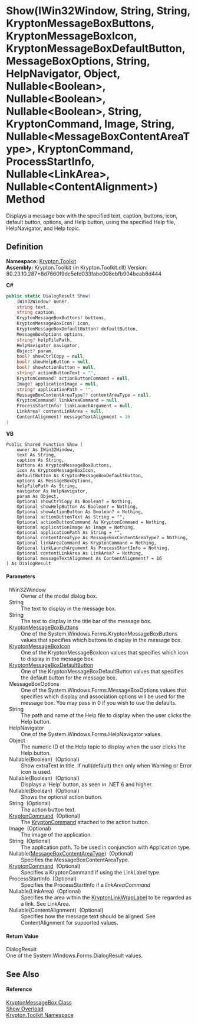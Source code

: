 # Show(IWin32Window, String, String, KryptonMessageBoxButtons, KryptonMessageBoxIcon, KryptonMessageBoxDefaultButton, MessageBoxOptions, String, HelpNavigator, Object, Nullable&lt;Boolean&gt;, Nullable&lt;Boolean&gt;, Nullable&lt;Boolean&gt;, String, KryptonCommand, Image, String, Nullable&lt;MessageBoxContentAreaType&gt;, KryptonCommand, ProcessStartInfo, Nullable&lt;LinkArea&gt;, Nullable&lt;ContentAlignment&gt;) Method


Displays a message box with the specified text, caption, buttons, icon, default button, options, and Help button, using the specified Help file, HelpNavigator, and Help topic.



## Definition
**Namespace:** <a href="79d2eac2-21f4-54ff-7552-b20c33c30600.md">Krypton.Toolkit</a>  
**Assembly:** Krypton.Toolkit (in Krypton.Toolkit.dll) Version: 80.23.10.287+8d7660f9dc5efd033fabe008ebfb904beab6d444

**C#**
``` C#
public static DialogResult Show(
	IWin32Window? owner,
	string text,
	string caption,
	KryptonMessageBoxButtons? buttons,
	KryptonMessageBoxIcon? icon,
	KryptonMessageBoxDefaultButton? defaultButton,
	MessageBoxOptions options,
	string? helpFilePath,
	HelpNavigator navigator,
	Object? param,
	bool? showCtrlCopy = null,
	bool? showHelpButton = null,
	bool? showActionButton = null,
	string? actionButtonText = "",
	KryptonCommand? actionButtonCommand = null,
	Image? applicationImage = null,
	string? applicationPath = "",
	MessageBoxContentAreaType?? contentAreaType = null,
	KryptonCommand? linkAreaCommand = null,
	ProcessStartInfo? linkLaunchArgument = null,
	LinkArea? contentLinkArea = null,
	ContentAlignment? messageTextAlignment = 16
)
```
**VB**
``` VB
Public Shared Function Show ( 
	owner As IWin32Window,
	text As String,
	caption As String,
	buttons As KryptonMessageBoxButtons,
	icon As KryptonMessageBoxIcon,
	defaultButton As KryptonMessageBoxDefaultButton,
	options As MessageBoxOptions,
	helpFilePath As String,
	navigator As HelpNavigator,
	param As Object,
	Optional showCtrlCopy As Boolean? = Nothing,
	Optional showHelpButton As Boolean? = Nothing,
	Optional showActionButton As Boolean? = Nothing,
	Optional actionButtonText As String = "",
	Optional actionButtonCommand As KryptonCommand = Nothing,
	Optional applicationImage As Image = Nothing,
	Optional applicationPath As String = "",
	Optional contentAreaType As MessageBoxContentAreaType? = Nothing,
	Optional linkAreaCommand As KryptonCommand = Nothing,
	Optional linkLaunchArgument As ProcessStartInfo = Nothing,
	Optional contentLinkArea As LinkArea? = Nothing,
	Optional messageTextAlignment As ContentAlignment? = 16
) As DialogResult
```



#### Parameters
<dl><dt>  IWin32Window</dt><dd>Owner of the modal dialog box.</dd><dt>  String</dt><dd>The text to display in the message box.</dd><dt>  String</dt><dd>The text to display in the title bar of the message box.</dd><dt>  <a href="fb4b002a-36d8-4021-2af1-15c5951eb49d.md">KryptonMessageBoxButtons</a></dt><dd>One of the System.Windows.Forms.KryptonMessageBoxButtons values that specifies which buttons to display in the message box.</dd><dt>  <a href="66bd72a6-ea45-321a-e6b5-5c43b5f176f9.md">KryptonMessageBoxIcon</a></dt><dd>One of the KryptonMessageBoxIcon values that specifies which icon to display in the message box.</dd><dt>  <a href="1134684f-c237-9d6c-db3a-c050a7036d13.md">KryptonMessageBoxDefaultButton</a></dt><dd>One of the KryptonMessageBoxDefaultButton values that specifies the default button for the message box.</dd><dt>  MessageBoxOptions</dt><dd>One of the System.Windows.Forms.MessageBoxOptions values that specifies which display and association options will be used for the message box. You may pass in 0 if you wish to use the defaults.</dd><dt>  String</dt><dd>The path and name of the Help file to display when the user clicks the Help button.</dd><dt>  HelpNavigator</dt><dd>One of the System.Windows.Forms.HelpNavigator values.</dd><dt>  Object</dt><dd>The numeric ID of the Help topic to display when the user clicks the Help button.</dd><dt>  Nullable(Boolean)  (Optional)</dt><dd>Show extraText in title. If null(default) then only when Warning or Error icon is used.</dd><dt>  Nullable(Boolean)  (Optional)</dt><dd>Displays a 'Help' button, as seen in .NET 6 and higher.</dd><dt>  Nullable(Boolean)  (Optional)</dt><dd>Shows the optional action button.</dd><dt>  String  (Optional)</dt><dd>The action button text.</dd><dt>  <a href="405c9190-9a07-407c-9d40-1510447ccef6.md">KryptonCommand</a>  (Optional)</dt><dd>The <a href="405c9190-9a07-407c-9d40-1510447ccef6.md">KryptonCommand</a> attached to the action button.</dd><dt>  Image  (Optional)</dt><dd>The image of the application.</dd><dt>  String  (Optional)</dt><dd>The application path. To be used in conjunction with Application type.</dd><dt>  Nullable(<a href="b2a29b58-2a96-87a9-9557-4ba0f4846987.md">MessageBoxContentAreaType</a>)  (Optional)</dt><dd>Specifies the MessageBoxContentAreaType.</dd><dt>  <a href="405c9190-9a07-407c-9d40-1510447ccef6.md">KryptonCommand</a>  (Optional)</dt><dd>Specifies a KryptonCommand if using the LinkLabel type.</dd><dt>  ProcessStartInfo  (Optional)</dt><dd>Specifies the ProcessStartInfo if a <em>linkAreaCommand</em></dd><dt>  Nullable(LinkArea)  (Optional)</dt><dd>Specifies the area within the <a href="4658dacc-0d47-1844-78c6-3bbeca5c9472.md">KryptonLinkWrapLabel</a> to be regarded as a link. See LinkArea.</dd><dt>  Nullable(ContentAlignment)  (Optional)</dt><dd>Specifies how the message text should be aligned. See ContentAlignment for supported values.</dd></dl>

#### Return Value
DialogResult  
One of the System.Windows.Forms.DialogResult values.

## See Also


#### Reference
<a href="91445eb1-464a-49a5-e559-d80646463d44.md">KryptonMessageBox Class</a>  
<a href="1653c5e3-01a9-8a7c-ce51-86ca8589cd37.md">Show Overload</a>  
<a href="79d2eac2-21f4-54ff-7552-b20c33c30600.md">Krypton.Toolkit Namespace</a>  
